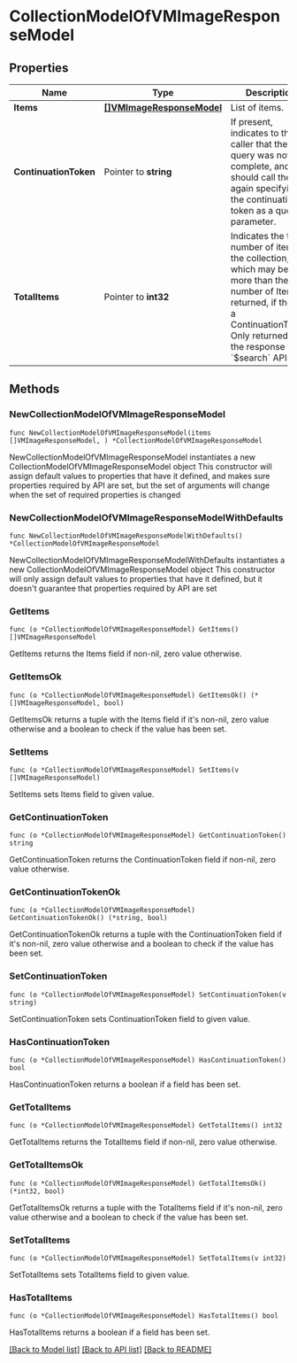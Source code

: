 # CollectionModelOfVMImageResponseModel

## Properties

Name | Type | Description | Notes
------------ | ------------- | ------------- | -------------
**Items** | [**[]VMImageResponseModel**](VMImageResponseModel.md) | List of items. | 
**ContinuationToken** | Pointer to **string** | If present, indicates to the caller that the query was not complete, and they should call the API again specifying the continuation token as a query parameter. | [optional] 
**TotalItems** | Pointer to **int32** | Indicates the total number of items in the collection, which may be more than the number of Items returned, if there is a ContinuationToken.  Only returned in the response to &#x60;$search&#x60; APIs. | [optional] 

## Methods

### NewCollectionModelOfVMImageResponseModel

`func NewCollectionModelOfVMImageResponseModel(items []VMImageResponseModel, ) *CollectionModelOfVMImageResponseModel`

NewCollectionModelOfVMImageResponseModel instantiates a new CollectionModelOfVMImageResponseModel object
This constructor will assign default values to properties that have it defined,
and makes sure properties required by API are set, but the set of arguments
will change when the set of required properties is changed

### NewCollectionModelOfVMImageResponseModelWithDefaults

`func NewCollectionModelOfVMImageResponseModelWithDefaults() *CollectionModelOfVMImageResponseModel`

NewCollectionModelOfVMImageResponseModelWithDefaults instantiates a new CollectionModelOfVMImageResponseModel object
This constructor will only assign default values to properties that have it defined,
but it doesn't guarantee that properties required by API are set

### GetItems

`func (o *CollectionModelOfVMImageResponseModel) GetItems() []VMImageResponseModel`

GetItems returns the Items field if non-nil, zero value otherwise.

### GetItemsOk

`func (o *CollectionModelOfVMImageResponseModel) GetItemsOk() (*[]VMImageResponseModel, bool)`

GetItemsOk returns a tuple with the Items field if it's non-nil, zero value otherwise
and a boolean to check if the value has been set.

### SetItems

`func (o *CollectionModelOfVMImageResponseModel) SetItems(v []VMImageResponseModel)`

SetItems sets Items field to given value.


### GetContinuationToken

`func (o *CollectionModelOfVMImageResponseModel) GetContinuationToken() string`

GetContinuationToken returns the ContinuationToken field if non-nil, zero value otherwise.

### GetContinuationTokenOk

`func (o *CollectionModelOfVMImageResponseModel) GetContinuationTokenOk() (*string, bool)`

GetContinuationTokenOk returns a tuple with the ContinuationToken field if it's non-nil, zero value otherwise
and a boolean to check if the value has been set.

### SetContinuationToken

`func (o *CollectionModelOfVMImageResponseModel) SetContinuationToken(v string)`

SetContinuationToken sets ContinuationToken field to given value.

### HasContinuationToken

`func (o *CollectionModelOfVMImageResponseModel) HasContinuationToken() bool`

HasContinuationToken returns a boolean if a field has been set.

### GetTotalItems

`func (o *CollectionModelOfVMImageResponseModel) GetTotalItems() int32`

GetTotalItems returns the TotalItems field if non-nil, zero value otherwise.

### GetTotalItemsOk

`func (o *CollectionModelOfVMImageResponseModel) GetTotalItemsOk() (*int32, bool)`

GetTotalItemsOk returns a tuple with the TotalItems field if it's non-nil, zero value otherwise
and a boolean to check if the value has been set.

### SetTotalItems

`func (o *CollectionModelOfVMImageResponseModel) SetTotalItems(v int32)`

SetTotalItems sets TotalItems field to given value.

### HasTotalItems

`func (o *CollectionModelOfVMImageResponseModel) HasTotalItems() bool`

HasTotalItems returns a boolean if a field has been set.


[[Back to Model list]](../README.md#documentation-for-models) [[Back to API list]](../README.md#documentation-for-api-endpoints) [[Back to README]](../README.md)


